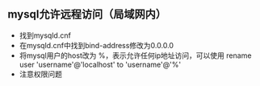 ## mysql允许远程访问（局域网内）

- 找到mysqld.cnf
- 在mysqld.cnf中找到bind-address修改为0.0.0.0
- 将mysql用户的host改为 %，表示允许任何ip地址访问，可以使用 rename user 'username'@'localhost' to 'username'@'%'
- 注意权限问题 